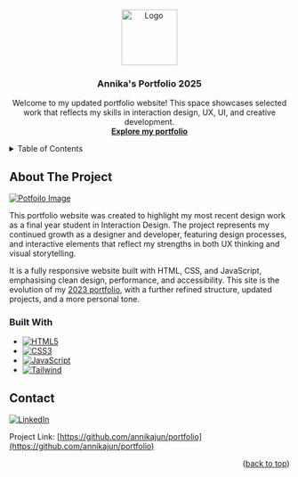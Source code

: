 <!-- Improved compatibility of back to top link: See: https://github.com/othneildrew/Best-README-Template/pull/73 -->
<a id="readme-top"></a>
<!--
*** Thanks for checking out my portfolio repository!
*** If you have suggestions or feedback, feel free to open an issue or create a pull request.
*** And don’t forget to star the project if you like it!
*** Thanks again and happy browsing! :D
-->



<!-- PROJECT SHIELDS -->
<!--
*** I'm using markdown "reference style" links for readability.
*** Reference links are enclosed in brackets [ ] instead of parentheses ( ).
*** See the bottom of this document for the declaration of the reference variables
*** for contributors-url, forks-url, etc.
*** https://www.markdownguide.org/basic-syntax/#reference-style-links
-->



<!-- PROJECT LOGO -->
<br />
<div align="center">
  <a href="https://github.com/annikajun/" target="_blank">
    <img src="images/About.png" alt="Logo" width="100" height="100">
  </a>

<h3 align="center">Annika's Portfolio 2025</h3>

  <p align="center">
    Welcome to my updated portfolio website! This space showcases selected work that reflects my skills in interaction design, UX, UI, and creative development.
    <br />
    <a href="https://annikajun.github.io/portfolio" target="_blank"><strong>Explore my portfolio</strong></a>
  </p>
</div>



<!-- TABLE OF CONTENTS -->
<details>
  <summary>Table of Contents</summary>
  <ol>
    <li>
      <a href="#about-the-project">About The Project</a>
      <ul>
        <li><a href="#built-with">Built With</a></li>
      </ul>
    </li>
    <li><a href="#contact">Contact</a></li>
  </ol>
</details>



<!-- ABOUT THE PROJECT -->
## About The Project

[![Potfoilo Image][product-screenshot]](https://annikajun.github.io/portfolio)

This portfolio website was created to highlight my most recent design work as a final year student in Interaction Design. The project represents my continued growth as a designer and developer, featuring design processes, and interactive elements that reflect my strengths in both UX thinking and visual storytelling.

It is a fully responsive website built with HTML, CSS, and JavaScript, emphasising clean design, performance, and accessibility. This site is the evolution of my [2023 portfolio](https://github.com/annikajun/Portfolio_2023), with a further refined structure, updated projects, and a more personal tone.

### Built With

* [![HTML5][HTML5]][HTML5-url]
* [![CSS3][CSS3]][CSS3-url]
* [![JavaScript][JavaScript]][JavaScript-url]
* [![Tailwind][Tailwind]][Tailwind-url]



<!-- CONTACT -->
## Contact

[![LinkedIn][linkedin-shield]][linkedin-url]

Project Link: [https://github.com/annikajun/portfolio](https://github.com/annikajun/portfolio)

<p align="right">(<a href="#readme-top">back to top</a>)</p>



<!-- MARKDOWN LINKS & IMAGES -->

[product-screenshot]: images/PortfolioScreenshot.png

[Tailwind]: https://img.shields.io/badge/TailwindCSS-38B2AC?style=for-the-badge&logo=tailwind-css&logoColor=white
[Tailwind-url]: https://tailwindcss.com/

[linkedin-shield]: https://img.shields.io/badge/-LinkedIn-black.svg?style=for-the-badge&logo=linkedin&colorB=555
[linkedin-url]: https://linkedin.com/in/annika-jungfleisch/

[HTML5]: https://img.shields.io/badge/HTML5-E34F26?style=for-the-badge&logo=html5&logoColor=white
[HTML5-url]: https://developer.mozilla.org/en-US/docs/Web/HTML/

[CSS3]: https://img.shields.io/badge/CSS3-1572B6?style=for-the-badge&logo=css3&logoColor=white
[CSS3-url]: https://developer.mozilla.org/en-US/docs/Web/CSS/

[JavaScript]: https://img.shields.io/badge/JavaScript-F7DF1E?style=for-the-badge&logo=javascript&logoColor=black
[JavaScript-url]: https://developer.mozilla.org/en-US/docs/Web/JavaScript/
